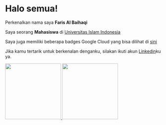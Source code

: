 # Halo semua! 

Perkenalkan nama saya **Faris Al Baihaqi**  

Saya seorang **Mahasiswa** di [Universitas Islam Indonesia](https://www.uii.ac.id/)  

Saya juga memiliki beberapa badges Google Cloud yang bisa dilihat di [sini](https://www.cloudskillsboost.google/public_profiles/29afbef1-4695-4087-a14e-7b7930747bf6)  

Jika kamu tertarik untuk berkenalan denganku, silakan ikuti akun [Linkedin](https://www.linkedin.com/in/faris-al-baihaqi-2092421aa/)ku ya. 

<p align="left">
<a href="https://github.com/haqi206">
  <img height="180em" src="https://github-readme-stats-eight-theta.vercel.app/api?username=gilangadhan&show_icons=true&theme=algolia&include_all_commits=true&count_private=true"/>
  <img height="180em" src="https://github-readme-stats-eight-theta.vercel.app/api/top-langs/?username=gilangadhan&layout=compact&langs_count=8&theme=algolia"/>
</a>
</p>
